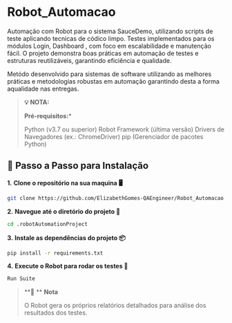 # Robot_Automacao
Automação com Robot para o sistema SauceDemo, utilizando scripts de teste aplicando tecnicas de códico limpo. Testes implementados para os módulos Login, Dashboard , com foco em escalabilidade e manutenção fácil. O projeto demonstra boas práticas em automação de testes e estruturas reutilizáveis, garantindo eficiência e qualidade.

Metódo desenvolvido para sistemas de software utilizando as melhores práticas e metodologias robustas em automação garantindo desta a forma aqualidade nas entregas.


> **💡 NOTA:**
> 
> **Pré-requisitos:***
>
> Python (v3.7 ou superior)
> Robot Framework (última versão)
> Drivers de Navegadores (ex.: ChromeDriver)
> pip (Gerenciador de pacotes Python)




## 📝 Passo a Passo para Instalação




**1.** **Clone o repositório na sua maquina 🖥️**

```bash
git clone https://github.com/ElizabethGomes-QAEngineer/Robot_Automacao.git
```

**2.** **Navegue até o diretório do projeto 📂**

```bash
cd .robotAutomationProject
````


**3.** **Instale as dependências do projeto 📦**

```bash
pip install -r requirements.txt
```

**4.** **Execute o Robot para rodar os testes 🚀**


```bash
Run Suite
````





>
>**📜 ** **Nota**
>
> O Robot gera os próprios relatórios detalhados para análise dos resultados dos testes.
>
>

